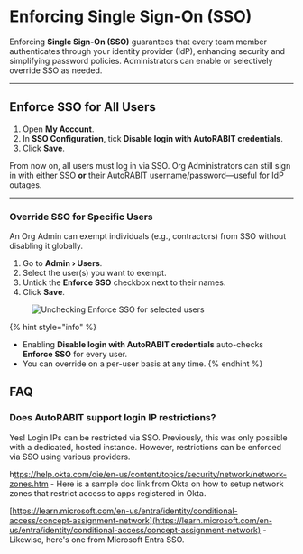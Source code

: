 # Enforcing Single Sign-On (SSO)

Enforcing **Single Sign-On (SSO)** guarantees that every team member authenticates through your identity provider (IdP), enhancing security and simplifying password policies. Administrators can enable or selectively override SSO as needed.

***

## Enforce SSO for All Users

1. Open **My Account**.
2. In **SSO Configuration**, tick **Disable login with AutoRABIT credentials**.
3. Click **Save**.

From now on, all users must log in via SSO. Org Administrators can still sign in with either SSO **or** their AutoRABIT username/password—useful for IdP outages.

***

### Override SSO for Specific Users <a href="#how-to-override-single-signon-sso" id="how-to-override-single-signon-sso"></a>

An Org Admin can exempt individuals (e.g., contractors) from SSO without disabling it globally.

1. Go to **Admin › Users**.
2. Select the user(s) you want to exempt.
3. Untick the **Enforce SSO** checkbox next to their names.
4. Click **Save**.

<figure><img src="../../../../.gitbook/assets/image.gif" alt="Unchecking Enforce SSO for selected users"><figcaption></figcaption></figure>

{% hint style="info" %}
* Enabling **Disable login with AutoRABIT credentials** auto-checks **Enforce SSO** for every user.
* You can override on a per-user basis at any time.
{% endhint %}

## FAQ

### Does AutoRABIT support login IP restrictions?

Yes! Login IPs can be restricted via SSO. Previously, this was only possible with a dedicated, hosted instance. However, restrictions can be enforced via SSO using various providers.

h[ttps://help.okta.com/oie/en-us/content/topics/security/network/network-zones.htm](https://help.okta.com/oie/en-us/content/topics/security/network/network-zones.htm) - Here is a sample doc link from Okta on how to setup network zones that restrict access to apps registered in Okta.

[https://learn.microsoft.com/en-us/entra/identity/conditional-access/concept-assignment-network](https://learn.microsoft.com/en-us/entra/identity/conditional-access/concept-assignment-network) - Likewise, here's one from Microsoft Entra SSO.
